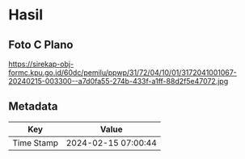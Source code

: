 # Hasil

## Foto C Plano

https://sirekap-obj-formc.kpu.go.id/60dc/pemilu/ppwp/31/72/04/10/01/3172041001067-20240215-003300--a7d0fa55-274b-433f-a1ff-88d2f5e47072.jpg


## Metadata

| Key        | Value               |
| ---------- | ------------------- |
| Time Stamp | 2024-02-15 07:00:44 |




